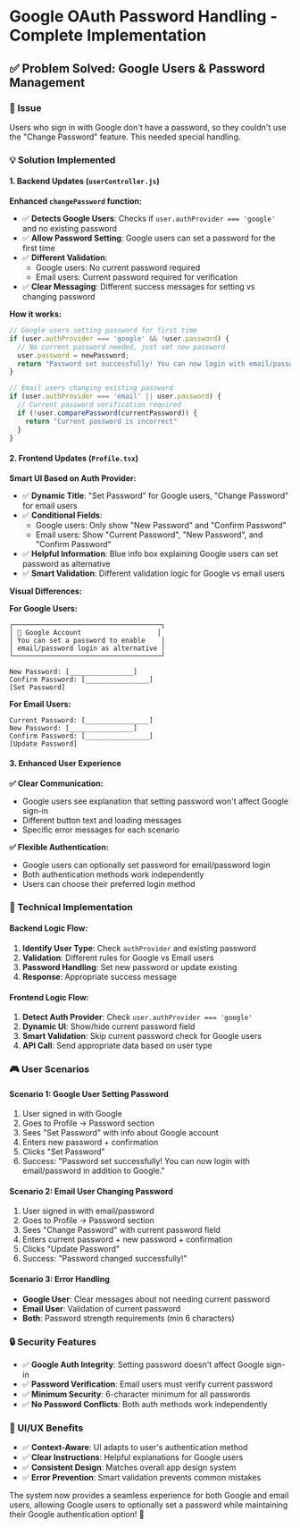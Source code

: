 # Google OAuth Password Handling - Complete Implementation

## ✅ Problem Solved: Google Users & Password Management

### **🎯 Issue**
Users who sign in with Google don't have a password, so they couldn't use the "Change Password" feature. This needed special handling.

### **💡 Solution Implemented**

#### **1. Backend Updates (`userController.js`)**

**Enhanced `changePassword` function:**
- ✅ **Detects Google Users**: Checks if `user.authProvider === 'google'` and no existing password
- ✅ **Allow Password Setting**: Google users can set a password for the first time
- ✅ **Different Validation**: 
  - Google users: No current password required
  - Email users: Current password required for verification
- ✅ **Clear Messaging**: Different success messages for setting vs changing password

**How it works:**
```javascript
// Google users setting password for first time
if (user.authProvider === 'google' && !user.password) {
  // No current password needed, just set new password
  user.password = newPassword;
  return "Password set successfully! You can now login with email/password in addition to Google."
}

// Email users changing existing password  
if (user.authProvider === 'email' || user.password) {
  // Current password verification required
  if (!user.comparePassword(currentPassword)) {
    return "Current password is incorrect"
  }
}
```

#### **2. Frontend Updates (`Profile.tsx`)**

**Smart UI Based on Auth Provider:**
- ✅ **Dynamic Title**: "Set Password" for Google users, "Change Password" for email users
- ✅ **Conditional Fields**: 
  - Google users: Only show "New Password" and "Confirm Password"
  - Email users: Show "Current Password", "New Password", and "Confirm Password"
- ✅ **Helpful Information**: Blue info box explaining Google users can set password as alternative
- ✅ **Smart Validation**: Different validation logic for Google vs email users

**Visual Differences:**

**For Google Users:**
```
┌─────────────────────────────────────┐
│ 🔵 Google Account                   │
│ You can set a password to enable    │
│ email/password login as alternative │
└─────────────────────────────────────┘

New Password: [________________]
Confirm Password: [________________]
[Set Password]
```

**For Email Users:**
```
Current Password: [________________]
New Password: [________________]  
Confirm Password: [________________]
[Update Password]
```

#### **3. Enhanced User Experience**

**✅ Clear Communication:**
- Google users see explanation that setting password won't affect Google sign-in
- Different button text and loading messages
- Specific error messages for each scenario

**✅ Flexible Authentication:**
- Google users can optionally set password for email/password login
- Both authentication methods work independently
- Users can choose their preferred login method

### **🔧 Technical Implementation**

#### **Backend Logic Flow:**
1. **Identify User Type**: Check `authProvider` and existing password
2. **Validation**: Different rules for Google vs Email users
3. **Password Handling**: Set new password or update existing
4. **Response**: Appropriate success message

#### **Frontend Logic Flow:**
1. **Detect Auth Provider**: Check `user.authProvider === 'google'`
2. **Dynamic UI**: Show/hide current password field
3. **Smart Validation**: Skip current password check for Google users
4. **API Call**: Send appropriate data based on user type

### **🎮 User Scenarios**

#### **Scenario 1: Google User Setting Password**
1. User signed in with Google
2. Goes to Profile → Password section
3. Sees "Set Password" with info about Google account
4. Enters new password + confirmation
5. Clicks "Set Password"
6. Success: "Password set successfully! You can now login with email/password in addition to Google."

#### **Scenario 2: Email User Changing Password**
1. User signed in with email/password
2. Goes to Profile → Password section  
3. Sees "Change Password" with current password field
4. Enters current password + new password + confirmation
5. Clicks "Update Password"
6. Success: "Password changed successfully!"

#### **Scenario 3: Error Handling**
- **Google User**: Clear messages about not needing current password
- **Email User**: Validation of current password
- **Both**: Password strength requirements (min 6 characters)

### **🔒 Security Features**

- ✅ **Google Auth Integrity**: Setting password doesn't affect Google sign-in
- ✅ **Password Verification**: Email users must verify current password
- ✅ **Minimum Security**: 6-character minimum for all passwords
- ✅ **No Password Conflicts**: Both auth methods work independently

### **📱 UI/UX Benefits**

- ✅ **Context-Aware**: UI adapts to user's authentication method
- ✅ **Clear Instructions**: Helpful explanations for Google users
- ✅ **Consistent Design**: Matches overall app design system
- ✅ **Error Prevention**: Smart validation prevents common mistakes

The system now provides a seamless experience for both Google and email users, allowing Google users to optionally set a password while maintaining their Google authentication option! 🚀
